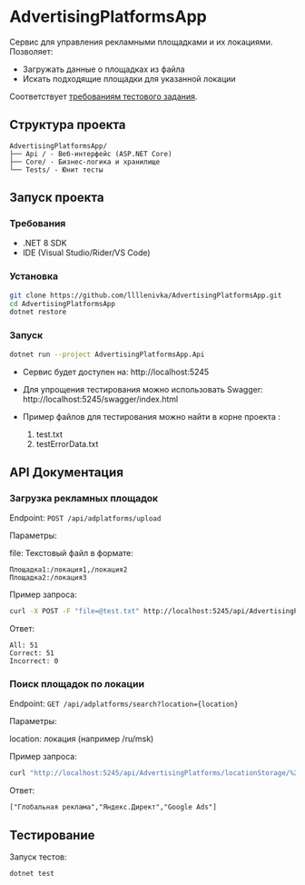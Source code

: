 # AdvertisingPlatformsApp

Сервис для управления рекламными площадками и их локациями. Позволяет:
- Загружать данные о площадках из файла
- Искать подходящие площадки для указанной локации

Соответствует [требованиям тестового задания](https://docs.google.com/document/d/13q8lwvRXF9JxK3EbBIZig9ddqN-p-WGeq0c3_ahLW64/edit).

## Структура проекта

```
AdvertisingPlatformsApp/
├── Api / - Веб-интерфейс (ASP.NET Core)
├── Core/ - Бизнес-логика и хранилище
└── Tests/ - Юнит тесты
```

## Запуск проекта

### Требования

- .NET 8 SDK
- IDE (Visual Studio/Rider/VS Code)

### Установка
```bash
git clone https://github.com/llllenivka/AdvertisingPlatformsApp.git
cd AdvertisingPlatformsApp
dotnet restore
```

### Запуск

```bash
dotnet run --project AdvertisingPlatformsApp.Api
```

- Сервис будет доступен на: http://localhost:5245

- Для упрощения тестирования можно использовать
Swagger: http://localhost:5245/swagger/index.html

- Пример файлов для тестирования можно найти в корне проекта :
    1. test.txt
    2. testErrorData.txt

## API Документация
### Загрузка рекламных площадок

Endpoint: `POST /api/adplatforms/upload`

Параметры:

file: Текстовый файл в формате:

```
Площадка1:/локация1,/локация2
Площадка2:/локация3
```

Пример запроса:

```bash
curl -X POST -F "file=@test.txt" http://localhost:5245/api/AdvertisingPlatforms
```
Ответ:

```
All: 51
Correct: 51
Incorrect: 0
```

### Поиск площадок по локации

Endpoint: `GET /api/adplatforms/search?location={location}`

Параметры:

location: локация (например /ru/msk)

Пример запроса:

```bash
curl "http://localhost:5245/api/AdvertisingPlatforms/locationStorage/%2Fru"
```

Ответ:

```
["Глобальная реклама","Яндекс.Директ","Google Ads"]
```

## Тестирование

Запуск тестов:
```bash
dotnet test
```